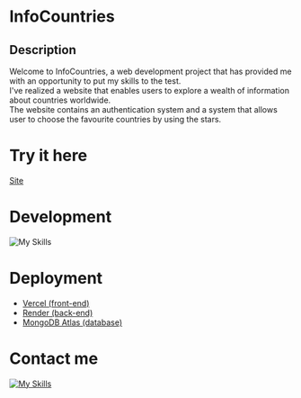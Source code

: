 # InfoCountries

## Description
Welcome to InfoCountries, a web development project that has provided me with an opportunity to put my skills to the test. <br> I've realized a website that enables users to explore a wealth of information about countries worldwide. <br> The website contains an authentication system and a system that allows user to choose the favourite countries by using the stars.

# Try it here
[Site](https://info-countries-eight.vercel.app/)

# Development
![My Skills](https://skillicons.dev/icons?i=js,tailwind,nextjs,nodejs,mongodb)

# Deployment
- [Vercel (front-end)](https://vercel.com)
- [Render (back-end)](https://render.com/)
- [MongoDB Atlas (database)](https://www.mongodb.com/atlas/database)

# Contact me
[![My Skills](https://skillicons.dev/icons?i=linkedin)](https://www.linkedin.com/in/marco-solustri-0836b7223/) 
